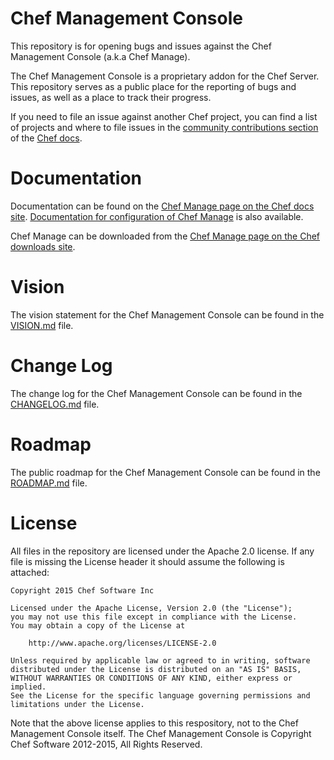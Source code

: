# Chef Management Console

This repository is for opening bugs and issues against the Chef Management Console (a.k.a Chef Manage).  

The Chef Management Console is a proprietary addon for the Chef Server. This repository serves as a public place for the reporting of bugs and issues, as well as a place to track their progress.

If you need to file an issue against another Chef project, you can find a list of projects and where to file issues in the [community contributions section](https://docs.chef.io/community_contributions.html#issues-and-bug-reports) of the [Chef docs](https://docs.chef.io).

# Documentation

Documentation can be found on the
[Chef Manage page on the Chef docs site](https://docs.chef.io/manage.html).
[Documentation for configuration of Chef Manage](https://docs.chef.io/config_rb_manage.html) is
also available.

Chef Manage can be downloaded from the
[Chef Manage page on the Chef downloads site](https://downloads.chef.io/chef-manage/).

# Vision

The vision statement for the Chef Management Console can be found in the [VISION.md](VISION.md) file.

# Change Log

The change log for the Chef Management Console can be found in the [CHANGELOG.md](CHANGELOG.md) file.

# Roadmap

The public roadmap for the Chef Management Console can be found in the [ROADMAP.md](ROADMAP.md) file.

# License

All files in the repository are licensed under the Apache 2.0 license. If any file is missing the License header it should assume the following is attached:

```
Copyright 2015 Chef Software Inc

Licensed under the Apache License, Version 2.0 (the "License");
you may not use this file except in compliance with the License.
You may obtain a copy of the License at

    http://www.apache.org/licenses/LICENSE-2.0

Unless required by applicable law or agreed to in writing, software
distributed under the License is distributed on an "AS IS" BASIS,
WITHOUT WARRANTIES OR CONDITIONS OF ANY KIND, either express or implied.
See the License for the specific language governing permissions and
limitations under the License.
```

Note that the above license applies to this respository, not to the Chef Management Console itself. The Chef Management Console is Copyright Chef Software 2012-2015, All Rights Reserved.

